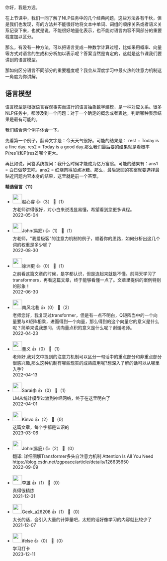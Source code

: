 你好，我是方远。

在上节课中，我们一同了解了NLP任务中的几个经典问题，这些方法各有千秋，但是我们也发现，有的方法并不能很好地将文本中单词、词组的顺序关系或者语义关系记录下来，也就是说，不能很好地量化表示，也不能对语言内容不同部分的重要程度加以区分。

那么，有没有一种方法，可以把语言变成一种数学计算过程，比如采用概率、向量等方式对语言的生成和分析加以表示呢？答案当然是肯定的，这就是这节课我们要讲到的语言模型。

那如何区分语言不同部分的重要程度呢？我会从深度学习中最火热的注意力机制这一角度为你讲解。

## 语言模型

语言模型是根据语言客观事实而进行的语言抽象数学建模，是一种对应关系。很多NLP任务中，都涉及到一个问题：对于一个确定的概念或者表达，判断哪种表示结果是最有可能的。

我们结合两个例子体会一下。

先看第一个例子，翻译文字是：今天天气很好。可能的结果是： res1 = Today is a fine day. res2 = Today is a good day.那么我们最后要的结果就是看概率P(res1)和P(res2)哪个更大。

再比如说，问答系统提问：我什么时候才能成为亿万富翁。可能的结果有：ans1 = 白日做梦去吧。ans2 = 红烧肉得加点冰糖。那么，最后返回的答案就要选择最贴近问题内容本身的结果，这里就是前一个答案。
<div><strong>精选留言（11）</strong></div><ul>
<li><img src="" width="30px"><span>赵心睿</span> 👍（3） 💬（1）<div>方老师讲得很好，对小白来说浅显易懂，希望看到您更多课程。</div>2022-05-04</li><br/><li><img src="https://static001.geekbang.org/account/avatar/00/12/02/2a/90e38b94.jpg" width="30px"><span>John(易筋)</span> 👍（1） 💬（1）<div>方老师，&quot;我爱极客&quot;的注意力机制的例子，顺着你的思路，如何分析出这几个词的权重是多少呢？</div>2022-08-30</li><br/><li><img src="https://static001.geekbang.org/account/avatar/00/14/0f/53/92a50f01.jpg" width="30px"><span>徐洲更</span> 👍（0） 💬（1）<div>之前看这篇文章的时候，是字都认识，但是连起来就是不懂。前两天学习了transformers，再看这篇文章，终于能够看懂一点了。文章里提供的案例特别的形象！</div>2022-06-30</li><br/><li><img src="https://static001.geekbang.org/account/avatar/00/2a/a7/ba/66b4aebe.jpg" width="30px"><span>南风北巷</span> 👍（0） 💬（2）<div>老师您好，我复现过transformer，但是有一点不明白，Q矩阵当中的一个向量要与K矩阵相乘，进而得到一个向量，那么得到的这个向量它的意义是什么呢？简单来说我想问，词向量点积的意义是什么呢？谢谢老师。</div>2022-04-23</li><br/><li><img src="https://static001.geekbang.org/account/avatar/00/14/af/e4/7bbec200.jpg" width="30px"><span>董义</span> 👍（0） 💬（1）<div>老师好,我对文中提到的注意力机制可以区分一句话中的重点部分和非重点部分很感兴趣,那么这种机制有哪些现实的成熟应用呢?想深入了解的话可以从哪里入手?</div>2022-04-13</li><br/><li><img src="https://static001.geekbang.org/account/avatar/00/17/9b/52/cb97162e.jpg" width="30px"><span>Sarai李</span> 👍（0） 💬（1）<div>LM从统计模型过渡到神经网络，终于在这里明白了
</div>2022-04-01</li><br/><li><img src="https://static001.geekbang.org/account/avatar/00/11/53/54/d5e7d56c.jpg" width="30px"><span>Kinvo</span> 👍（2） 💬（0）<div>这篇文章，每个字都是认识的</div>2023-03-06</li><br/><li><img src="https://static001.geekbang.org/account/avatar/00/12/02/2a/90e38b94.jpg" width="30px"><span>John(易筋)</span> 👍（2） 💬（0）<div>翻译: 详细图解Transformer多头自注意力机制 Attention Is All You Need
https:&#47;&#47;blog.csdn.net&#47;zgpeace&#47;article&#47;details&#47;126635650</div>2022-09-09</li><br/><li><img src="https://static001.geekbang.org/account/avatar/00/2a/cd/b7/6efa2c68.jpg" width="30px"><span>李雄</span> 👍（1） 💬（0）<div>真得很精炼</div>2021-12-31</li><br/><li><img src="" width="30px"><span>Geek_a26208</span> 👍（1） 💬（0）<div>太长的话，会引入大量的计算量吧，太短的话好像学习的内容就比较少了</div>2021-12-07</li><br/><li><img src="https://static001.geekbang.org/account/avatar/00/26/eb/d7/90391376.jpg" width="30px"><span>ifelse</span> 👍（0） 💬（0）<div>学习打卡</div>2023-12-11</li><br/>
</ul>